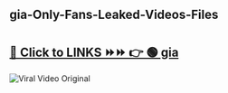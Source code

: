 
 ## gia-Only-Fans-Leaked-Videos-Files

# <h2><a href="https://mediaupload.pro?gia">🔗 Click to LINKS ⏩⏩ 👉 🟢 gia </a></h2>

<a href="https://mediaupload.pro?gia" rel="nofollow" data-target="animated-image.originalLink"><img src="https://i.ibb.co.com/xMMVF88/686577567.gif" alt="Viral Video Original" style="max-width: 100%; display: inline-block;" data-target="animated-image.originalImage"></a>